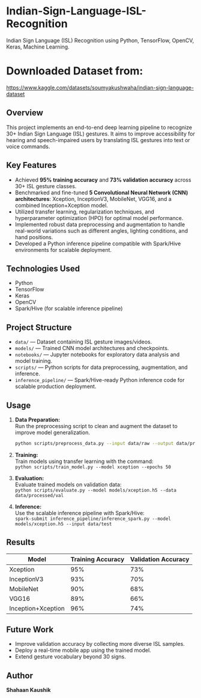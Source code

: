 # Indian-Sign-Language-ISL-Recognition
Indian Sign Language (ISL) Recognition using Python, TensorFlow, OpenCV, Keras, Machine Learning.

# Downloaded Dataset from:
https://www.kaggle.com/datasets/soumyakushwaha/indian-sign-language-dataset 


## Overview
This project implements an end-to-end deep learning pipeline to recognize 30+ Indian Sign Language (ISL) gestures. It aims to improve accessibility for hearing and speech-impaired users by translating ISL gestures into text or voice commands.
## Key Features
- Achieved **95% training accuracy** and **73% validation accuracy** across 30+ ISL gesture classes.
- Benchmarked and fine-tuned **5 Convolutional Neural Network (CNN) architectures**: Xception, InceptionV3, MobileNet, VGG16, and a combined Inception+Xception model.
- Utilized transfer learning, regularization techniques, and hyperparameter optimization (HPO) for optimal model performance.
- Implemented robust data preprocessing and augmentation to handle real-world variations such as different angles, lighting conditions, and hand positions.
- Developed a Python inference pipeline compatible with Spark/Hive environments for scalable deployment.
## Technologies Used
- Python  
- TensorFlow  
- Keras  
- OpenCV  
- Spark/Hive (for scalable inference pipeline)  
## Project Structure
- `data/` — Dataset containing ISL gesture images/videos.
- `models/` — Trained CNN model architectures and checkpoints.
- `notebooks/` — Jupyter notebooks for exploratory data analysis and model training.
- `scripts/` — Python scripts for data preprocessing, augmentation, and inference.
- `inference_pipeline/` — Spark/Hive-ready Python inference code for scalable production deployment.
## Usage
1. **Data Preparation:**  
   Run the preprocessing script to clean and augment the dataset to improve model generalization.
   ```bash
   python scripts/preprocess_data.py --input data/raw --output data/processed

2. **Training:**  
   Train models using transfer learning with the command:  
   `python scripts/train_model.py --model xception --epochs 50`

3. **Evaluation:**  
   Evaluate trained models on validation data:  
   `python scripts/evaluate.py --model models/xception.h5 --data data/processed/val`

4. **Inference:**  
   Use the scalable inference pipeline with Spark/Hive:  
   `spark-submit inference_pipeline/inference_spark.py --model models/xception.h5 --input data/test`

## Results

| Model               | Training Accuracy | Validation Accuracy |
|---------------------|-------------------|---------------------|
| Xception            | 95%               | 73%                 |
| InceptionV3         | 93%               | 70%                 |
| MobileNet           | 90%               | 68%                 |
| VGG16               | 89%               | 66%                 |
| Inception+Xception  | 96%               | 74%                 |

## Future Work

- Improve validation accuracy by collecting more diverse ISL samples.
- Deploy a real-time mobile app using the trained model.
- Extend gesture vocabulary beyond 30 signs.

## Author

**Shahaan Kaushik**

